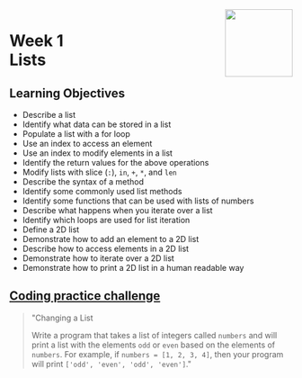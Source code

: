 <a href="../">
  <img src="/img/Python_Basics_Selection_and_Iteration_logo.avif" width="120" align="right">
</a>

# Week 1 <br> Lists

## Learning Objectives
- Describe a list
- Identify what data can be stored in a list
- Populate a list with a for loop
- Use an index to access an element
- Use an index to modify elements in a list
- Identify the return values for the above operations
- Modify lists with slice (`:`), `in`, `+`, `*`, and `len`
- Describe the syntax of a method
- Identify some commonly used list methods
- Identify some functions that can be used with lists of numbers
- Describe what happens when you iterate over a list
- Identify which loops are used for list iteration
- Define a 2D list
- Demonstrate how to add an element to a 2D list
- Describe how to access elements in a 2D list
- Demonstrate how to iterate over a 2D list
- Demonstrate how to print a 2D list in a human readable way

## [Coding practice challenge](./lab_challenge.py)

>"Changing a List
>
>Write a program that takes a list of integers called `numbers` and will print a list with the elements `odd` or `even` based on the elements of `numbers`. For example, if `numbers = [1, 2, 3, 4]`, then your program will print `['odd', 'even', 'odd', 'even']`."

